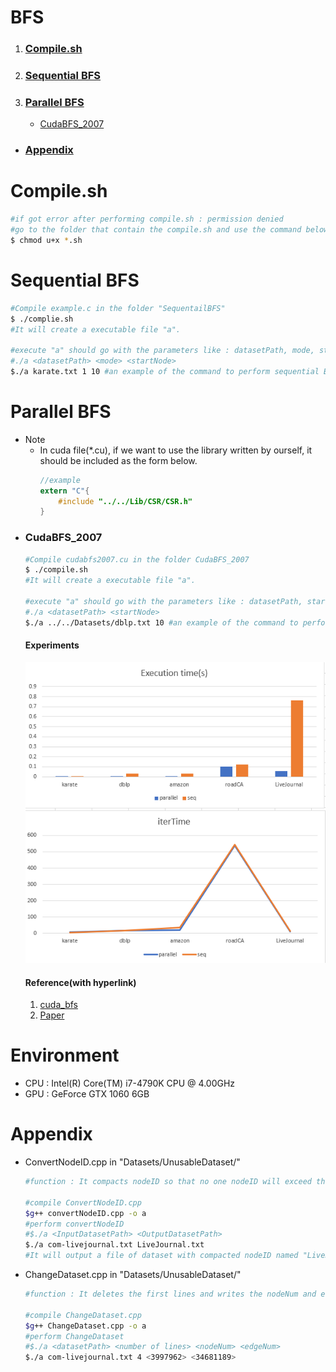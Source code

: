 # BFS
1. ### [Compile.sh](#compilesh-1)
2. ### [Sequential BFS](#sequential-bfs-1)
3. ### [Parallel BFS](#parallel-bfs-1)
    - [CudaBFS_2007](#cudabfs_2007)
- ### [Appendix](#appendix)

# Compile.sh
```bash
#if got error after performing compile.sh : permission denied
#go to the folder that contain the compile.sh and use the command below
$ chmod u+x *.sh
```

# Sequential BFS
```bash
#Compile example.c in the folder "SequentailBFS"
$ ./complie.sh
#It will create a executable file "a".

#execute "a" should go with the parameters like : datasetPath, mode, startNode, whereas the mode = 1 represent adpating CSR, mode = 0 adapting Adjlist.
#./a <datasetPath> <mode> <startNode>
$./a karate.txt 1 10 #an example of the command to perform sequential BFS
```

# Parallel BFS
- Note
    - In cuda file(*.cu), if we want to use the library written by ourself, it should be included as the form below.<br>
        ```c
        //example
        extern "C"{
            #include "../../Lib/CSR/CSR.h"
        }
        ```
- ### CudaBFS_2007
    ```bash
    #Compile cudabfs2007.cu in the folder CudaBFS_2007
    $ ./compile.sh
    #It will create a executable file "a".

    #execute "a" should go with the parameters like : datasetPath, startNode.
    #./a <datasetPath> <startNode>
    $./a ../../Datasets/dblp.txt 10 #an example of the command to perform CudaBFS_2007.
    ```
    #### Experiments
    ![Alt text](image.png)
    #### Reference(with hyperlink)
    1. [cuda_bfs](https://github.com/siddharths2710/cuda_bfs/blob/master/cuda_bfs/kernel.cu)
    2. [Paper](https://www.nvidia.com/content/cudazone/CUDABrowser/downloads/Accelerate_Large_Graph_Algorithms/HiPC.pdf)

# Environment
- CPU : Intel(R) Core(TM) i7-4790K CPU @ 4.00GHz
- GPU : GeForce GTX 1060 6GB

# Appendix
- ConvertNodeID.cpp in "Datasets/UnusableDataset/"
    ```bash
    #function : It compacts nodeID so that no one nodeID will exceed the vertex number

    #compile ConvertNodeID.cpp
    $g++ convertNodeID.cpp -o a
    #perform convertNodeID
    #$./a <InputDatasetPath> <OutputDatasetPath>
    $./a com-livejournal.txt LiveJournal.txt
    #It will output a file of dataset with compacted nodeID named "LiveJournal.txt"
    ```
- ChangeDataset.cpp in "Datasets/UnusableDataset/"
    ```bash
    #function : It deletes the first lines and writes the nodeNum and edgeNum at the head line.

    #compile ChangeDataset.cpp
    $g++ ChangeDataset.cpp -o a
    #perform ChangeDataset
    #$./a <datasetPath> <number of lines> <nodeNum> <edgeNum>
    $./a com-livejournal.txt 4 <3997962> <34681189>
    ```